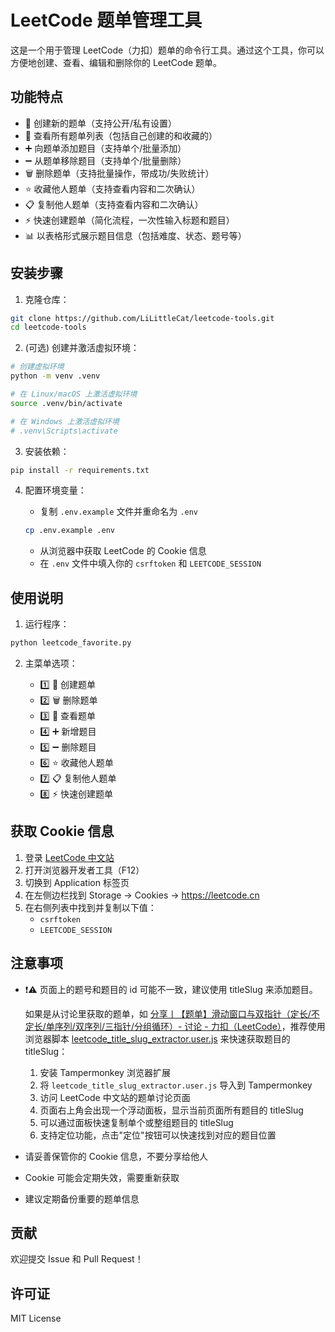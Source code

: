 # LeetCode 题单管理工具

这是一个用于管理 LeetCode（力扣）题单的命令行工具。通过这个工具，你可以方便地创建、查看、编辑和删除你的 LeetCode 题单。

## 功能特点

- 📝 创建新的题单（支持公开/私有设置）
- 👀 查看所有题单列表（包括自己创建的和收藏的）
- ➕ 向题单添加题目（支持单个/批量添加）
- ➖ 从题单移除题目（支持单个/批量删除）
- 🗑️ 删除题单（支持批量操作，带成功/失败统计）
- ⭐ 收藏他人题单（支持查看内容和二次确认）
- 📋 复制他人题单（支持查看内容和二次确认）
- ⚡ 快速创建题单（简化流程，一次性输入标题和题目）
- 📊 以表格形式展示题目信息（包括难度、状态、题号等）

## 安装步骤

1. 克隆仓库：

```bash
git clone https://github.com/LiLittleCat/leetcode-tools.git
cd leetcode-tools
```

2. (可选) 创建并激活虚拟环境：

```bash
# 创建虚拟环境
python -m venv .venv

# 在 Linux/macOS 上激活虚拟环境
source .venv/bin/activate

# 在 Windows 上激活虚拟环境
# .venv\Scripts\activate
```

3. 安装依赖：

```bash
pip install -r requirements.txt
```

4. 配置环境变量：

   - 复制 `.env.example` 文件并重命名为 `.env`

   ```bash
   cp .env.example .env
   ```

   - 从浏览器中获取 LeetCode 的 Cookie 信息
   - 在 `.env` 文件中填入你的 `csrftoken` 和 `LEETCODE_SESSION`

## 使用说明

1. 运行程序：

```bash
python leetcode_favorite.py
```

2. 主菜单选项：

   - 1️⃣ 📝 创建题单
   - 2️⃣ 🗑️ 删除题单
   - 3️⃣ 👀 查看题单
   - 4️⃣ ➕ 新增题目
   - 5️⃣ ➖ 删除题目
   - 6️⃣ ⭐ 收藏他人题单
   - 7️⃣ 📋 复制他人题单
   - 8️⃣ ⚡ 快速创建题单

## 获取 Cookie 信息

1. 登录 [LeetCode 中文站](https://leetcode.cn)
2. 打开浏览器开发者工具（F12）
3. 切换到 Application 标签页
4. 在左侧边栏找到 Storage -> Cookies -> https://leetcode.cn
5. 在右侧列表中找到并复制以下值：
   - `csrftoken`
   - `LEETCODE_SESSION`

## 注意事项

- ❗⚠️ 页面上的题号和题目的 id 可能不一致，建议使用 titleSlug 来添加题目。

  如果是从讨论里获取的题单，如 [分享丨【题单】滑动窗口与双指针（定长/不定长/单序列/双序列/三指针/分组循环）- 讨论 - 力扣（LeetCode）](https://leetcode.cn/discuss/post/3578981/ti-dan-hua-dong-chuang-kou-ding-chang-bu-rzz7)，推荐使用浏览器脚本 [leetcode_title_slug_extractor.user.js](https://github.com/LiLittleCat/leetcode-tools/blob/main/leetcode_title_slug_extractor.user.js) 来快速获取题目的 titleSlug：

  1. 安装 Tampermonkey 浏览器扩展
  2. 将 `leetcode_title_slug_extractor.user.js` 导入到 Tampermonkey
  3. 访问 LeetCode 中文站的题单讨论页面
  4. 页面右上角会出现一个浮动面板，显示当前页面所有题目的 titleSlug
  5. 可以通过面板快速复制单个或整组题目的 titleSlug
  6. 支持定位功能，点击"定位"按钮可以快速找到对应的题目位置

- 请妥善保管你的 Cookie 信息，不要分享给他人
- Cookie 可能会定期失效，需要重新获取
- 建议定期备份重要的题单信息

## 贡献

欢迎提交 Issue 和 Pull Request！

## 许可证

MIT License
